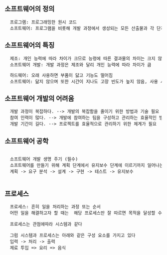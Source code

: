 ## 소프트웨어의 정의 
<pre>
  프로그램: 프로그래밍한 원시 코드
  소프트웨어: 프로그램을 비롯해 개발 과정에서 생성되는 모든 산출물과 각 단계에서 만들어지는 문서와 사용자 매뉴얼 등
</pre>

## 소프트웨어의 특징
<pre>
  제조: 개인 능력에 따라 차이가 크므로 능령에 따른 결과물의 차이는 크지 않음 
  소프트웨어 개발: 개발 과정은 제조와 달리 개인 능력에 따라 차이가 큼
</pre>

<pre>
  하드웨어: 오래 사용하면 부품이 닳고 기능도 떨어짐
  소프트웨어: 닮지 않으며 또한 시간이 지나도 고장 빈도가 높지 않음, 사용 시작 단계부터 사용자의 요구가 계속 발생
</pre>

## 소프트웨어 개발의 어려움

<pre>
  개발 과정이 복잡하다. --> 개발의 복잡함을 줄이기 위한 방법과 기술 필요
  참여 인력이 많다. --> 개발에 참여하는 팀을 구성하고 관리하는 효율적인 방법 필요
  개발 기간이 길다. --> 프로젝트를 효율적으로 관리하기 위한 체계가 필요
</pre>

## 소프트웨어 공학 
<pre>
  
  소프트웨어 개발 생명 주기 (필수)
  소프트웨어를 만들기 위해 계획 단계에서 유지보수 단계에 이르기까지 일어나는 일련의 과정
  계획 -> 요구 분석 -> 설계 -> 구현 -> 테스트 -> 유지보수
  
</pre>

## 프로세스
<pre>
  프로세스: 흔히 일을 처리하는 과정 또는 순서
  어떤 일을 해결하고자 할 때는  해당 프로세스만 잘 따르면 목적을 달성할 수 있습니다. 

  프로세스는 관점에따라 시스템과 같다 

  그럼 시스템과 프로세스는 아래와 같은 구성 요소를 가지고 있다 
  입력 -> 처리 -> 출력
  제료 투입 => 요리 => 음식
</pre>



